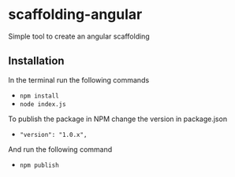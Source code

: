 # scaffolding-angular

Simple tool to create an angular scaffolding

## Installation

In the terminal run the following commands
- `npm install`
- `node index.js`

To publish the package in NPM change the version in package.json
- `"version": "1.0.x",`

And run the following command
- `npm publish`
